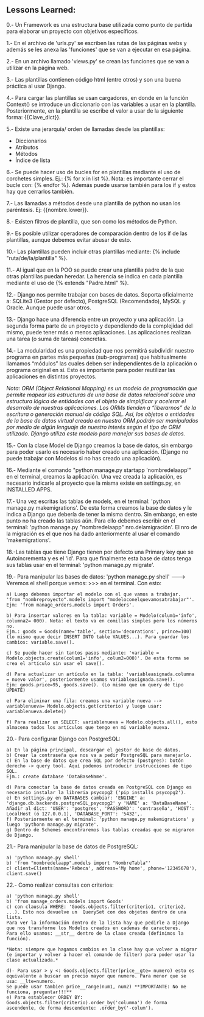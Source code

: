 ## Lessons Learned:

0.- Un Framework es una estructura base utilizada como punto de partida para elaborar un proyecto con objetivos específicos.

1.- En el archivo de 'urls.py' se escriben las rutas de las páginas webs y además se les anexa las 'funciones' que se van a ejecutar en esa página.

2.- En un archivo llamado 'views.py' se crean las funciones que se van a utilizar en la página web.

3.- Las plantillas contienen código html (entre otros) y son una buena práctica al usar Django.

4.- Para cargar las plantillas se usan cargadores, en donde en la función Context() se introduce un diccionario con las variables a usar en la plantilla.
Posteriormente, en la plantilla se escribe el valor a usar de la siguiente forma: {{Clave_dict}}.

5.- Existe una jerarquía/ orden de llamadas desde las plantillas:
    
- Diccionarios
- Atributos
- Métodos
- Índice de lista

6.- Se puede hacer uso de bucles for en plantillas mediante el uso de corchetes simples. Ej.: {% for x in list %}.
Nota: es importante cerrar el bucle con: {% endfor %}. Además puede usarse también para los if y estos hay que cerrarlos también.

7.- Las llamadas a métodos desde una plantilla de python no usan los paréntesis. Ej: {{nombre.lower}}.

8.- Existen filtros de plantilla, que son como los métodos de Python.

9.- Es posible utilizar operadores de comparación dentro de los if de las plantillas, aunque debemos evitar abusar de esto.

10.- Las plantillas pueden incluir otras plantillas mediante: {% include "ruta/de/la/plantilla" %}.

11.- Al igual que en la POO se puede crear una plantilla padre de la que otras plantillas puedan heredar. La herencia se indica en cada 
plantilla mediante el uso de {% extends "Padre.html" %}.

12.- Django nos permite trabajar con bases de datos. Soporta oficialmente a: SQLite3 (Gestor por defecto), PostgreSQL (Recomendado), MySQL y Oracle.
Aunque puede usar otros.

13.- Django hace una diferencia entre un proyecto y una aplicación. La segunda forma parte de un proyecto y dependiendo de la complejidad del mismo,
puede tener más o menos aplicaciones. Las aplicaciones realizan una tarea (o suma de tareas) concretas.

14.- La modularidad es una propiedad que nos permitirá subdividir nuestro programa en partes más pequeñas (sub-programas) que habitualmente 
llamamos “módulos” las cuales deben ser independientes de la aplicación o programa original en sí. Esto es importante para poder reutilizar las aplicaciones en
distintos proyectos.

*Nota: ORM (Object Relational Mapping) es un modelo de programación que permite mapear las estructuras de una base de datos relacional sobre una estructura lógica de entidades con el objeto de simplificar y acelerar el desarrollo de nuestras aplicaciones.
Los ORMs tienden a “liberarnos” de la escritura o generación manual de código SQL. Así, los objetos o entidades de la base de datos virtual creada en nuestro ORM podrán ser manipulados por medio de algún lenguaje de nuestro interés según el tipo de ORM utilizado.
Django utiliza este modelo para manejar sus bases de datos.*

15.- Con la clase Model de Django creamos la base de datos, sin embargo para poder usarlo es necesario haber creado una aplicación.
(Django no puede trabajar con Modelos si no has creado una aplicación).

16.- Mediante el comando "python manage.py startapp 'nombredelaapp'" en el terminal, creamos la aplicación. Una vez creada la aplicación,
es necesario indicarle al proyecto que la misma existe en settings.py, en INSTALLED APPS.

17.- Una vez escritas las tablas de models, en el terminal: 'python manage.py makemigrations'. De esta forma creamos la base de datos y le indica a Django que debería de tener la misma dentro.
Sin embargo, en este punto no ha creado las tablas aún. Para ello debemos escribir en el terminal: 'python manage.py "nombredelaapp" nro.delamigración'. El nro de la migración es el que nos ha dado anteriormente al usar
el comando 'makemigrations'.

18.-Las tablas que tiene Django tienen por defecto una Primary key que se Autoincrementa y es el 'id'. Para que finalmente esta base de datos tenga sus tablas usar en el terminal: 'python manage.py migrate'.

19.- Para manipular las bases de datos: 'python manage.py shell' ---> Veremos el shell porque vemos: >>> en el terminal. Con esto:

    a) Luego debemos importar el modelo con el que vamos a trabajar.
    'from "nombreproyecto".models import "modeloconelquevamosatrabajar"'. Ejm: 'from manage_orders.models import Orders'.

    b) Para insertar valores en la tabla: variable = Modelo(colum1='info', columna2= 000). Nota: el texto va en comillas simples pero los números no.
    Ejm.: goods = Goods(name='table', section='decorations', prince=100) (lo mismo quue decir INSERT INTO table VALUES...). Para guardar los cambios: variable.save().

    c) Se puede hacer sin tantos pasos mediante: 'variable = Modelo.objects.create(colum1='info', colum2=000)'. De esta forma se crea el artículo sin usar el save().

    d) Para actualizar un artículo en la tabla: 'variableasignada.columna = nuevo valor', posteriormente usamos variableasignada.save().
    Ejm: goods.price=95, goods.save(). (Lo mismo que un query de tipo UPDATE)
    
    e) Para eliminar una fila: creamos una variable nueva --> variablenueva= Modelo.objects.get(criterio) y luego usar: variablenueva.delete()
    
    f) Para realizar un SELECT: variablenueva = Modelo.objects.all(), esto almacena todos los artículos que tengo en mi variable nueva.
    
20.- Para configurar Django con PostgreSQL:

    a) En la página principal, descargar el gestor de base de datos.
    b) Crear la contraseña que nos va a pedir PostgreSQL para manejarlo.
    c) En la base de datos que crea SQL por defecto (postgres): botón derecho -> query tool. Aquí podemos introducir instrucciones de tipo SQL.
    Ejm.: create database 'DataBaseName'.
    
    d) Para conectar la base de datos creada en PostgreSQL con Django es necesario instalar la libreria psycopg2 ('pip installs psycopg2').
    e) En settings.py en DATABASES cambiar: 'ENGINE' a: 'django.db.backends.postgreSQL_psycopg2' y 'NAME' a: 'DataBaseName'.
    Añadir al dict: 'USER': 'postgres', 'PASSWORD': 'contraseña', 'HOST': LocalHost (ó 127.0.0.1), 'DATABASE_PORT': '5432',.
    f) Posteriormente en el terminal: 'python manage.py makemigrations' y luego 'pythonn manage.py migrate'.
    g) Dentro de Schemes encontraremos las tablas creadas que se migraron de Django.

21.- Para manipular la base de datos de PostgreSQL:

    a) 'python manage.py shell'
    b) 'from "nombredelaapp".models import "NombreTabla"'
    c) client=Clients(name='Rebeca', address='My home', phone='12345678'), client.save()

22.- Como realizar consultas con criterios:
    
    a) 'python manage.py shell'
    b) 'from manage_orders.models import Goods'
    c) con clausula WHERE: 'Goods.objects.filter(criterio1, criterio2, ...). Esto nos devuelve un  QuerySet con dos objetos dentro de una lista.
    Para ver la información dentro de la lista hay que pedirle a Django que nos transforme los Modelos creados en cadenas de caracteres. 
    Para ello usamos: __str__ dentro de la clase creada (definimos la función).
    
    *Nota: siempre que hagamos cambios en la clase hay que volver a migrar (e importar y volver a hacer el comando de filter) para poder usar la clase actualizada.*
    
    d)- Para usar > y <: Goods.objects.filter(price__gte= numero) esto es equivalente a buscar un precio mayor que numero. Para menor que se usa: __lte=numero.
    Se puede usar tambien price__range(num1, num2) **IMPORTANTE: No me funciona, preguntar!!!**
    e) Para establecer ORDEY BY: Goods.objects.filter(criterio).order_by('columna') de forma ascendente, de forma descendente: .order_by('-colum').

